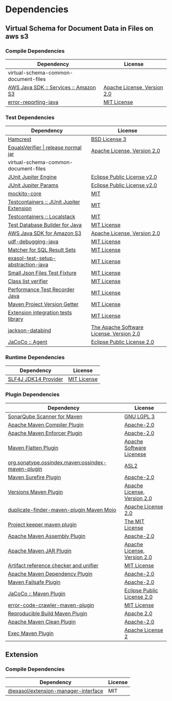 <!-- @formatter:off -->
# Dependencies

## Virtual Schema for Document Data in Files on aws s3

### Compile Dependencies

| Dependency                                 | License                          |
| ------------------------------------------ | -------------------------------- |
| virtual-schema-common-document-files       |                                  |
| [AWS Java SDK :: Services :: Amazon S3][0] | [Apache License, Version 2.0][1] |
| [error-reporting-java][2]                  | [MIT License][3]                 |

### Test Dependencies

| Dependency                                      | License                                       |
| ----------------------------------------------- | --------------------------------------------- |
| [Hamcrest][4]                                   | [BSD License 3][5]                            |
| [EqualsVerifier \| release normal jar][6]       | [Apache License, Version 2.0][7]              |
| virtual-schema-common-document-files            |                                               |
| [JUnit Jupiter Engine][8]                       | [Eclipse Public License v2.0][9]              |
| [JUnit Jupiter Params][8]                       | [Eclipse Public License v2.0][9]              |
| [mockito-core][10]                              | [MIT][11]                                     |
| [Testcontainers :: JUnit Jupiter Extension][12] | [MIT][13]                                     |
| [Testcontainers :: Localstack][12]              | [MIT][13]                                     |
| [Test Database Builder for Java][14]            | [MIT License][15]                             |
| [AWS Java SDK for Amazon S3][0]                 | [Apache License, Version 2.0][1]              |
| [udf-debugging-java][16]                        | [MIT License][17]                             |
| [Matcher for SQL Result Sets][18]               | [MIT License][19]                             |
| [exasol-test-setup-abstraction-java][20]        | [MIT License][21]                             |
| [Small Json Files Test Fixture][22]             | [MIT License][23]                             |
| [Class list verifier][24]                       | [MIT License][25]                             |
| [Performance Test Recorder Java][26]            | [MIT License][27]                             |
| [Maven Project Version Getter][28]              | [MIT License][29]                             |
| [Extension integration tests library][30]       | [MIT License][31]                             |
| [jackson-databind][32]                          | [The Apache Software License, Version 2.0][7] |
| [JaCoCo :: Agent][33]                           | [Eclipse Public License 2.0][34]              |

### Runtime Dependencies

| Dependency                 | License           |
| -------------------------- | ----------------- |
| [SLF4J JDK14 Provider][35] | [MIT License][36] |

### Plugin Dependencies

| Dependency                                              | License                          |
| ------------------------------------------------------- | -------------------------------- |
| [SonarQube Scanner for Maven][37]                       | [GNU LGPL 3][38]                 |
| [Apache Maven Compiler Plugin][39]                      | [Apache-2.0][7]                  |
| [Apache Maven Enforcer Plugin][40]                      | [Apache-2.0][7]                  |
| [Maven Flatten Plugin][41]                              | [Apache Software Licenese][7]    |
| [org.sonatype.ossindex.maven:ossindex-maven-plugin][42] | [ASL2][43]                       |
| [Maven Surefire Plugin][44]                             | [Apache-2.0][7]                  |
| [Versions Maven Plugin][45]                             | [Apache License, Version 2.0][7] |
| [duplicate-finder-maven-plugin Maven Mojo][46]          | [Apache License 2.0][47]         |
| [Project keeper maven plugin][48]                       | [The MIT License][49]            |
| [Apache Maven Assembly Plugin][50]                      | [Apache-2.0][7]                  |
| [Apache Maven JAR Plugin][51]                           | [Apache License, Version 2.0][7] |
| [Artifact reference checker and unifier][52]            | [MIT License][53]                |
| [Apache Maven Dependency Plugin][54]                    | [Apache-2.0][7]                  |
| [Maven Failsafe Plugin][55]                             | [Apache-2.0][7]                  |
| [JaCoCo :: Maven Plugin][56]                            | [Eclipse Public License 2.0][34] |
| [error-code-crawler-maven-plugin][57]                   | [MIT License][58]                |
| [Reproducible Build Maven Plugin][59]                   | [Apache 2.0][43]                 |
| [Apache Maven Clean Plugin][60]                         | [Apache-2.0][7]                  |
| [Exec Maven Plugin][61]                                 | [Apache License 2][7]            |

## Extension

### Compile Dependencies

| Dependency                                | License |
| ----------------------------------------- | ------- |
| [@exasol/extension-manager-interface][62] | MIT     |

[0]: https://aws.amazon.com/sdkforjava
[1]: https://aws.amazon.com/apache2.0
[2]: https://github.com/exasol/error-reporting-java/
[3]: https://github.com/exasol/error-reporting-java/blob/main/LICENSE
[4]: http://hamcrest.org/JavaHamcrest/
[5]: http://opensource.org/licenses/BSD-3-Clause
[6]: https://www.jqno.nl/equalsverifier
[7]: https://www.apache.org/licenses/LICENSE-2.0.txt
[8]: https://junit.org/junit5/
[9]: https://www.eclipse.org/legal/epl-v20.html
[10]: https://github.com/mockito/mockito
[11]: https://github.com/mockito/mockito/blob/main/LICENSE
[12]: https://java.testcontainers.org
[13]: http://opensource.org/licenses/MIT
[14]: https://github.com/exasol/test-db-builder-java/
[15]: https://github.com/exasol/test-db-builder-java/blob/main/LICENSE
[16]: https://github.com/exasol/udf-debugging-java/
[17]: https://github.com/exasol/udf-debugging-java/blob/main/LICENSE
[18]: https://github.com/exasol/hamcrest-resultset-matcher/
[19]: https://github.com/exasol/hamcrest-resultset-matcher/blob/main/LICENSE
[20]: https://github.com/exasol/exasol-test-setup-abstraction-java/
[21]: https://github.com/exasol/exasol-test-setup-abstraction-java/blob/main/LICENSE
[22]: https://github.com/exasol/small-json-files-test-fixture/
[23]: https://github.com/exasol/small-json-files-test-fixture/blob/main/LICENSE
[24]: https://github.com/exasol/java-class-list-extractor/
[25]: https://github.com/exasol/java-class-list-extractor/blob/main/LICENSE
[26]: https://github.com/exasol/performance-test-recorder-java/
[27]: https://github.com/exasol/performance-test-recorder-java/blob/main/LICENSE
[28]: https://github.com/exasol/maven-project-version-getter/
[29]: https://github.com/exasol/maven-project-version-getter/blob/main/LICENSE
[30]: https://github.com/exasol/extension-manager/
[31]: https://github.com/exasol/extension-manager/blob/main/LICENSE
[32]: https://github.com/FasterXML/jackson
[33]: https://www.eclemma.org/jacoco/index.html
[34]: https://www.eclipse.org/legal/epl-2.0/
[35]: http://www.slf4j.org
[36]: http://www.opensource.org/licenses/mit-license.php
[37]: http://sonarsource.github.io/sonar-scanner-maven/
[38]: http://www.gnu.org/licenses/lgpl.txt
[39]: https://maven.apache.org/plugins/maven-compiler-plugin/
[40]: https://maven.apache.org/enforcer/maven-enforcer-plugin/
[41]: https://www.mojohaus.org/flatten-maven-plugin/
[42]: https://sonatype.github.io/ossindex-maven/maven-plugin/
[43]: http://www.apache.org/licenses/LICENSE-2.0.txt
[44]: https://maven.apache.org/surefire/maven-surefire-plugin/
[45]: https://www.mojohaus.org/versions/versions-maven-plugin/
[46]: https://basepom.github.io/duplicate-finder-maven-plugin
[47]: http://www.apache.org/licenses/LICENSE-2.0.html
[48]: https://github.com/exasol/project-keeper/
[49]: https://github.com/exasol/project-keeper/blob/main/LICENSE
[50]: https://maven.apache.org/plugins/maven-assembly-plugin/
[51]: https://maven.apache.org/plugins/maven-jar-plugin/
[52]: https://github.com/exasol/artifact-reference-checker-maven-plugin/
[53]: https://github.com/exasol/artifact-reference-checker-maven-plugin/blob/main/LICENSE
[54]: https://maven.apache.org/plugins/maven-dependency-plugin/
[55]: https://maven.apache.org/surefire/maven-failsafe-plugin/
[56]: https://www.jacoco.org/jacoco/trunk/doc/maven.html
[57]: https://github.com/exasol/error-code-crawler-maven-plugin/
[58]: https://github.com/exasol/error-code-crawler-maven-plugin/blob/main/LICENSE
[59]: http://zlika.github.io/reproducible-build-maven-plugin
[60]: https://maven.apache.org/plugins/maven-clean-plugin/
[61]: https://www.mojohaus.org/exec-maven-plugin
[62]: https://registry.npmjs.org/@exasol/extension-manager-interface/-/extension-manager-interface-0.3.0.tgz
